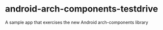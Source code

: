 # android-arch-components-testdrive

A sample app that exercises the new Android arch-components library

